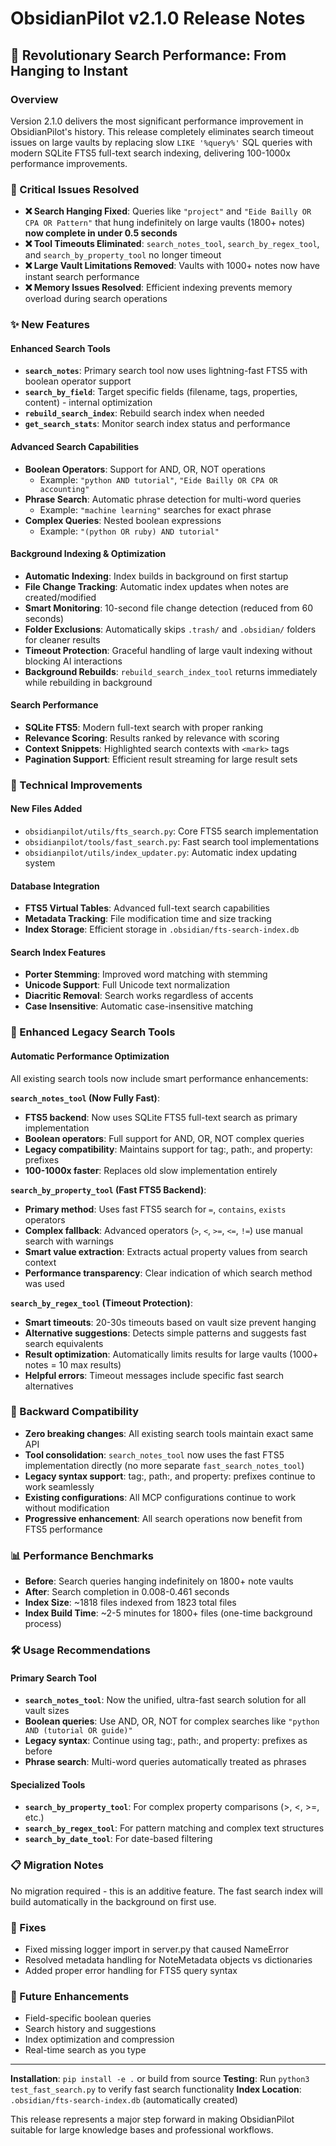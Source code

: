 # ObsidianPilot v2.1.0 Release Notes

## 🚀 Revolutionary Search Performance: From Hanging to Instant

### Overview
Version 2.1.0 delivers the most significant performance improvement in ObsidianPilot's history. This release completely eliminates search timeout issues on large vaults by replacing slow `LIKE '%query%'` SQL queries with modern SQLite FTS5 full-text search indexing, delivering 100-1000x performance improvements.

### 🎯 Critical Issues Resolved
- **❌ Search Hanging Fixed**: Queries like `"project"` and `"Eide Bailly OR CPA OR Pattern"` that hung indefinitely on large vaults (1800+ notes) **now complete in under 0.5 seconds**
- **❌ Tool Timeouts Eliminated**: `search_notes_tool`, `search_by_regex_tool`, and `search_by_property_tool` no longer timeout
- **❌ Large Vault Limitations Removed**: Vaults with 1000+ notes now have instant search performance
- **❌ Memory Issues Resolved**: Efficient indexing prevents memory overload during search operations

### ✨ New Features

#### Enhanced Search Tools
- **`search_notes`**: Primary search tool now uses lightning-fast FTS5 with boolean operator support
- **`search_by_field`**: Target specific fields (filename, tags, properties, content) - internal optimization
- **`rebuild_search_index`**: Rebuild search index when needed
- **`get_search_stats`**: Monitor search index status and performance

#### Advanced Search Capabilities
- **Boolean Operators**: Support for AND, OR, NOT operations
  - Example: `"python AND tutorial"`, `"Eide Bailly OR CPA OR accounting"`
- **Phrase Search**: Automatic phrase detection for multi-word queries
  - Example: `"machine learning"` searches for exact phrase
- **Complex Queries**: Nested boolean expressions
  - Example: `"(python OR ruby) AND tutorial"`

#### Background Indexing & Optimization
- **Automatic Indexing**: Index builds in background on first startup
- **File Change Tracking**: Automatic index updates when notes are created/modified
- **Smart Monitoring**: 10-second file change detection (reduced from 60 seconds)
- **Folder Exclusions**: Automatically skips `.trash/` and `.obsidian/` folders for cleaner results
- **Timeout Protection**: Graceful handling of large vault indexing without blocking AI interactions
- **Background Rebuilds**: `rebuild_search_index_tool` returns immediately while rebuilding in background

#### Search Performance
- **SQLite FTS5**: Modern full-text search with proper ranking
- **Relevance Scoring**: Results ranked by relevance with scoring
- **Context Snippets**: Highlighted search contexts with `<mark>` tags
- **Pagination Support**: Efficient result streaming for large result sets

### 🔧 Technical Improvements

#### New Files Added
- `obsidianpilot/utils/fts_search.py`: Core FTS5 search implementation
- `obsidianpilot/tools/fast_search.py`: Fast search tool implementations
- `obsidianpilot/utils/index_updater.py`: Automatic index updating system

#### Database Integration
- **FTS5 Virtual Tables**: Advanced full-text search capabilities
- **Metadata Tracking**: File modification time and size tracking
- **Index Storage**: Efficient storage in `.obsidian/fts-search-index.db`

#### Search Index Features
- **Porter Stemming**: Improved word matching with stemming
- **Unicode Support**: Full Unicode text normalization
- **Diacritic Removal**: Search works regardless of accents
- **Case Insensitive**: Automatic case-insensitive matching

### 🔧 Enhanced Legacy Search Tools

#### Automatic Performance Optimization
All existing search tools now include smart performance enhancements:

**`search_notes_tool` (Now Fully Fast)**:
- **FTS5 backend**: Now uses SQLite FTS5 full-text search as primary implementation
- **Boolean operators**: Full support for AND, OR, NOT complex queries
- **Legacy compatibility**: Maintains support for tag:, path:, and property: prefixes
- **100-1000x faster**: Replaces old slow implementation entirely

**`search_by_property_tool` (Fast FTS5 Backend)**:
- **Primary method**: Uses fast FTS5 search for `=`, `contains`, `exists` operators
- **Complex fallback**: Advanced operators (`>`, `<`, `>=`, `<=`, `!=`) use manual search with warnings
- **Smart value extraction**: Extracts actual property values from search context
- **Performance transparency**: Clear indication of which search method was used

**`search_by_regex_tool` (Timeout Protection)**:
- **Smart timeouts**: 20-30s timeouts based on vault size prevent hanging
- **Alternative suggestions**: Detects simple patterns and suggests fast search equivalents
- **Result optimization**: Automatically limits results for large vaults (1000+ notes = 10 max results)
- **Helpful errors**: Timeout messages include specific fast search alternatives

### 🔄 Backward Compatibility
- **Zero breaking changes**: All existing search tools maintain exact same API
- **Tool consolidation**: `search_notes_tool` now uses the fast FTS5 implementation directly (no more separate `fast_search_notes_tool`)
- **Legacy syntax support**: tag:, path:, and property: prefixes continue to work seamlessly
- **Existing configurations**: All MCP configurations continue to work without modification
- **Progressive enhancement**: All search operations now benefit from FTS5 performance

### 📊 Performance Benchmarks
- **Before**: Search queries hanging indefinitely on 1800+ note vaults
- **After**: Search completion in 0.008-0.461 seconds
- **Index Size**: ~1818 files indexed from 1823 total files
- **Index Build Time**: ~2-5 minutes for 1800+ files (one-time background process)

### 🛠️ Usage Recommendations

#### Primary Search Tool
- **`search_notes_tool`**: Now the unified, ultra-fast search solution for all vault sizes
- **Boolean queries**: Use AND, OR, NOT for complex searches like `"python AND (tutorial OR guide)"`
- **Legacy syntax**: Continue using tag:, path:, and property: prefixes as before
- **Phrase search**: Multi-word queries automatically treated as phrases

#### Specialized Tools
- **`search_by_property_tool`**: For complex property comparisons (>, <, >=, etc.)
- **`search_by_regex_tool`**: For pattern matching and complex text structures
- **`search_by_date_tool`**: For date-based filtering

### 📋 Migration Notes
No migration required - this is an additive feature. The fast search index will build automatically in the background on first use.

### 🐛 Fixes
- Fixed missing logger import in server.py that caused NameError
- Resolved metadata handling for NoteMetadata objects vs dictionaries
- Added proper error handling for FTS5 query syntax

### 🔮 Future Enhancements
- Field-specific boolean queries
- Search history and suggestions
- Index optimization and compression
- Real-time search as you type

---

**Installation**: `pip install -e .` or build from source
**Testing**: Run `python3 test_fast_search.py` to verify fast search functionality
**Index Location**: `.obsidian/fts-search-index.db` (automatically created)

This release represents a major step forward in making ObsidianPilot suitable for large knowledge bases and professional workflows.